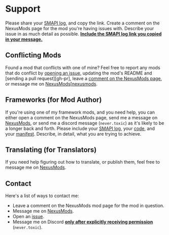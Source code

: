 # Support

Please share your [SMAPI log][smapi-log], and copy the link. Create a comment on the NexusMods page for the mod
you're having issues with. Describe your issue in as much detail as possible.
<ins>**Include the SMAPI log link you copied in your message.**</ins>

## Conflicting Mods

Found a mod that conflicts with one of mine? Feel free to report any mods that do conflict by
[opening an issue][gh-issues], updating the mod's README and [sending a pull request][gh-pr], leave a
[comment on the NexusMods page][nexusmods], or message me on [NexusMods][[nexusmods].

## Frameworks (for Mod Author)

If you're using one of my framework mods, and you need help, you can either open a comment on the NexusMods page,
send me a message on [NexusMods][nexusmods], or send me a discord message (`never.toxic`) as it's likely to be a
longer back and forth. Please include your [SMAPI log][smapi-log], your [code][smapi-json], and your
[manifest][smapi-json]. Describe, in detail, what you are trying to achieve.

## Translating (for Translators)

If you need help figuring out how to translate, or publish them, feel free to message me on [NexusMods][nexusmods].

## Contact

Here's a list of ways to contact me:

- Leave a comment on the NexusMods mod page for the mod in question.
- Message me on [NexusMods][nexusmods].
- Open an [issue][gh-issues].
- Message me on Discord <ins>**only after explicitly receiving permission**</ins> (`never.toxic`).

[smapi-log]: https://smapi.io/log
[smapi-json]: https://smapi.io/json
[nexusmods]: https://next.nexusmods.com/profile/NeverToxic
[gh-issues]: https://github.com/Dunc4nNT/StardewMods/issues
